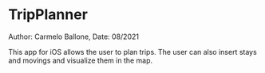 # TripPlanner
Author: Carmelo Ballone, 
Date: 08/2021

This app for iOS allows the user to plan trips. The user can also insert stays and movings and
visualize them in the map.

